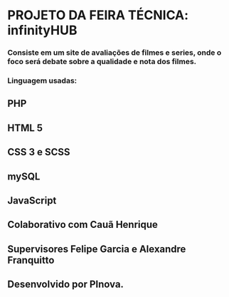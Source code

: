 # PROJETO DA FEIRA TÉCNICA: infinityHUB

### Consiste em um site de avaliações de filmes e series, onde o foco será debate sobre a qualidade e nota dos filmes.
### Linguagem usadas:

## PHP
## HTML 5
## CSS 3 e SCSS
## mySQL
## JavaScript
## Colaborativo com Cauã Henrique
## Supervisores Felipe Garcia e Alexandre Franquitto
## Desenvolvido por PInova.
